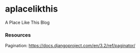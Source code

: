 # aplacelikthis
A Place Like This Blog


### Resources

Pagination:
https://docs.djangoproject.com/en/3.2/ref/paginator/

